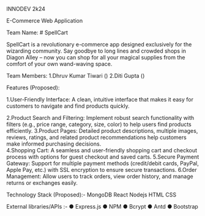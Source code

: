 INNODEV 2k24

E-Commerce Web Application

Team Name:  # SpellCart

SpellCart is a revolutionary e-commerce app designed exclusively for the wizarding community. Say goodbye to long lines and crowded shops in Diagon Alley – now you can shop for all your magical supplies from the comfort of your own wand-waving space.

Team Members: 1.Dhruv Kumar Tiwari (<dhruv4115>)
              2.Diti Gupta (<diti8765>)

Features (Proposed): 

1.User-Friendly Interface: A clean, intuitive interface that makes it
                           easy for customers to navigate and find 
                            products quickly.
                            
2.Product Search and Filtering: Implement robust search functionality with filters (e.g., price range, category, size, color) to
                                 help users find products efficiently.
3.Product Pages: Detailed product descriptions, multiple images, reviews, ratings, and related product recommendations help customers make
                  informed purchasing decisions.    
4.Shopping Cart: A seamless and user-friendly shopping cart and checkout process with options for guest checkout and saved carts.
5.Secure Payment Gateway: Support for multiple payment methods (credit/debit cards, PayPal, Apple Pay, etc.) with SSL encryption to ensure
                          secure transactions.
6.Order Management: Allow users to track orders, view order history, and manage returns or exchanges easily.      



Technology Stack (Proposed):- MongoDB
                              React
                              Nodejs
                              HTML
                              CSS

External libraries/APIs :- ● Express.js
                           ● NPM
                           ● Bcrypt
                           ● Antd
                           ● Bootstrap                              
          
